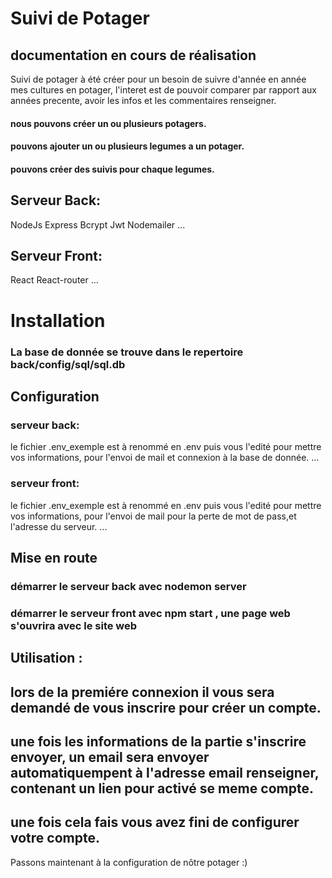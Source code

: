 # Suivi de Potager

## documentation en cours de réalisation

Suivi de potager à été créer pour un besoin de suivre d'année en année mes cultures en potager, l'interet est de pouvoir comparer par rapport aux années precente, avoir les infos et les commentaires renseigner.

#### nous pouvons créer un ou plusieurs potagers.
#### pouvons ajouter un ou plusieurs legumes a un potager.
#### pouvons créer des suivis pour chaque legumes.

## Serveur Back: ##
NodeJs
Express
Bcrypt
Jwt
Nodemailer
...

## Serveur Front: ##
React
React-router
...

# Installation
### La base de donnée se trouve dans le repertoire back/config/sql/sql.db

## Configuration ##

### serveur back: ###
le fichier .env_exemple est à renommé en .env puis vous l'edité pour mettre vos informations, pour l'envoi de mail et connexion à la base de donnée.
...

### serveur front: ###
le fichier .env_exemple est à renommé en .env puis vous l'edité pour mettre vos informations, pour l'envoi de mail pour la perte de mot de pass,et l'adresse du serveur.
...

## Mise en route
### démarrer le serveur back avec nodemon server ###
### démarrer le serveur front avec npm start , une page web s'ouvrira avec le site web ###

## Utilisation : ###
## lors de la premiére connexion il vous sera demandé de vous inscrire pour créer un compte.
## une fois les informations de la partie s'inscrire envoyer, un email sera envoyer automatiquempent à l'adresse email renseigner, contenant un lien pour activé se meme compte.

## une fois cela fais vous avez fini de configurer votre compte.

Passons maintenant à la configuration de nôtre potager :)




